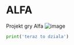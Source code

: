 # ALFA
Projekt gry Alfa
![image](https://github.com/AGH-Wstep-do-Informatyki-2023-2024/ALFA/assets/147754510/d0162d4f-d2e4-415d-a37d-9ae073f0273a)

```python
print('teraz to dziala')
```
